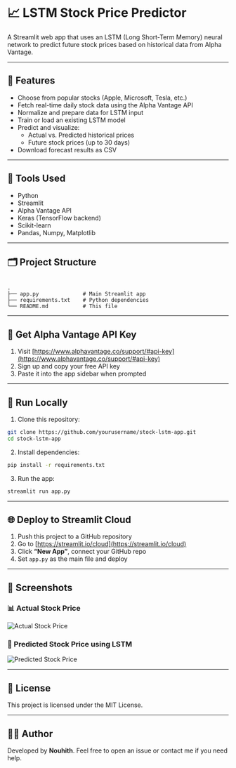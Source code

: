 # 📈 LSTM Stock Price Predictor

A Streamlit web app that uses an LSTM (Long Short-Term Memory) neural network to predict future stock prices based on historical data from Alpha Vantage.

---

## 🚀 Features

- Choose from popular stocks (Apple, Microsoft, Tesla, etc.)
- Fetch real-time daily stock data using the Alpha Vantage API
- Normalize and prepare data for LSTM input
- Train or load an existing LSTM model
- Predict and visualize:
  - Actual vs. Predicted historical prices
  - Future stock prices (up to 30 days)
- Download forecast results as CSV

---

## 🧰 Tools Used

- Python
- Streamlit
- Alpha Vantage API
- Keras (TensorFlow backend)
- Scikit-learn
- Pandas, Numpy, Matplotlib

---

## 🗂️ Project Structure

```

.
├── app.py              # Main Streamlit app
├── requirements.txt    # Python dependencies
└── README.md           # This file

````

---

## 🔑 Get Alpha Vantage API Key

1. Visit [https://www.alphavantage.co/support/#api-key](https://www.alphavantage.co/support/#api-key)
2. Sign up and copy your free API key
3. Paste it into the app sidebar when prompted

---

## 🧪 Run Locally

1. Clone this repository:

```bash
git clone https://github.com/yourusername/stock-lstm-app.git
cd stock-lstm-app
````

2. Install dependencies:

```bash
pip install -r requirements.txt
```

3. Run the app:

```bash
streamlit run app.py
```

---

## 🌐 Deploy to Streamlit Cloud

1. Push this project to a GitHub repository
2. Go to [https://streamlit.io/cloud](https://streamlit.io/cloud)
3. Click **“New App”**, connect your GitHub repo
4. Set `app.py` as the main file and deploy

---

## 📸 Screenshots

### 📊 Actual Stock Price

![Actual Stock Price](./ActualStockprice.png)

### 🔮 Predicted Stock Price using LSTM

![Predicted Stock Price](./PredictedStockPrice.png)

---

## 📄 License

This project is licensed under the MIT License.

---

## 🙋‍♂️ Author

Developed by **Nouhith**.
Feel free to open an issue or contact me if you need help.

```
